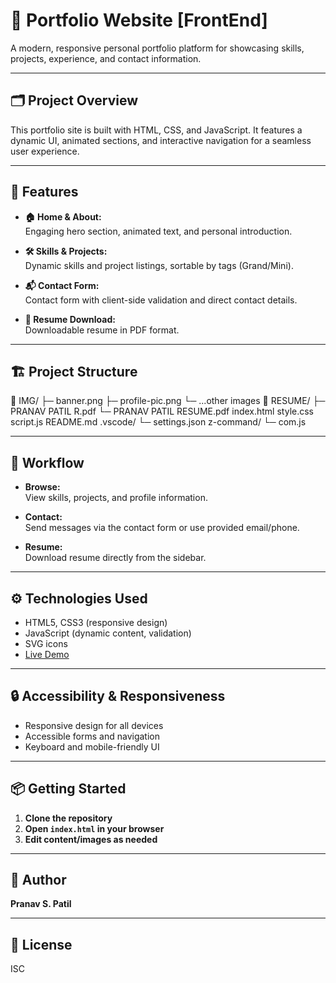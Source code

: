 # 🏡 Portfolio Website [FrontEnd]

A modern, responsive personal portfolio platform for showcasing skills, projects, experience, and contact information.

---

## 🗂️ Project Overview

This portfolio site is built with HTML, CSS, and JavaScript. It features a dynamic UI, animated sections, and interactive navigation for a seamless user experience.

---

## 🚀 Features

- **🏠 Home & About:**  
  Engaging hero section, animated text, and personal introduction.

- **🛠️ Skills & Projects:**  
  Dynamic skills and project listings, sortable by tags (Grand/Mini).

- **📬 Contact Form:**  
  Contact form with client-side validation and direct contact details.

- **📄 Resume Download:**  
  Downloadable resume in PDF format.

---

## 🏗️ Project Structure

📁 IMG/ ├─ banner.png ├─ profile-pic.png └─ ...other images 📁 RESUME/ ├─ PRANAV PATIL R.pdf └─ PRANAV PATIL RESUME.pdf index.html style.css script.js README.md .vscode/ └─ settings.json z-command/ └─ com.js


---

## 📝 Workflow

- **Browse:**  
  View skills, projects, and profile information.

- **Contact:**  
  Send messages via the contact form or use provided email/phone.

- **Resume:**  
  Download resume directly from the sidebar.

---

## ⚙️ Technologies Used

- HTML5, CSS3 (responsive design)
- JavaScript (dynamic content, validation)
- SVG icons
- [Live Demo](https://mr-pranav.github.io/_mr_pranav____portfolio/)

---

## 🔒 Accessibility & Responsiveness

- Responsive design for all devices
- Accessible forms and navigation
- Keyboard and mobile-friendly UI

---

## 📦 Getting Started

1. **Clone the repository**
2. **Open `index.html` in your browser**
3. **Edit content/images as needed**

---

## 👤 Author

**Pranav S. Patil**

---

## 📄 License

ISC
